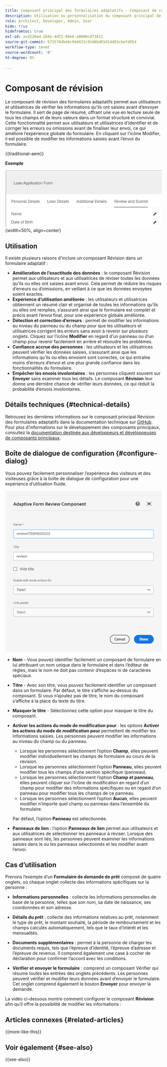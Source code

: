 ```yaml
---
title: Composant principal des formulaires adaptatifs - Composant de révision
description: Utilisation ou personnalisation du composant principal de révision des formulaires adaptatifs.
role: Architect, Developer, Admin, User
hide: true
hidefromtoc: true
exl-id: acd230ed-284b-4df2-98e0-a0090cd73611
source-git-commit: 6725784bd4c94d433c91d6bd65d14d03cbefd954
workflow-type: tm+mt
source-wordcount: '0'
ht-degree: 0%

---
```



# Composant de révision

Le composant de révision des formulaires adaptatifs permet aux utilisateurs et utilisatrices de vérifier les informations qu’ils ont saisies avant d’envoyer le formulaire. Il sert de page de résumé, offrant une vue en lecture seule de tous les champs et de leurs valeurs dans un format structuré et convivial. Cette fonctionnalité permet aux utilisateurs et utilisatrices d’identifier et de corriger les erreurs ou omissions avant de finaliser leur envoi, ce qui améliore l’expérience globale du formulaire. En cliquant sur l’icône Modifier, il est possible de modifier les informations saisies avant l’envoi du formulaire.

{{traditional-aem}}

**Exemple**

![Composant Révision](/help/adaptive-forms/assets/review-component.png){width=50%, align=center}

## Utilisation

Il existe plusieurs raisons d’inclure un composant Révision dans un formulaire adaptatif :

- **Amélioration de l’exactitude des données** : le composant Révision permet aux utilisateurs et aux utilisatrices de réviser toutes les données qu’ils ou elles ont saisies avant envoi. Cela permet de réduire les risques d’erreurs ou d’omissions, en veillant à ce que les données envoyées soient exactes.
- **Expérience d’utilisation améliorée** : les utilisateurs et utilisatrices obtiennent un résumé clair et organisé de toutes les informations qu’ils ou elles ont remplies, s’assurant ainsi que le formulaire est complet et précis avant l’envoi final, pour une expérience globale améliorée.
- **Détection et correction d’erreurs** : permet de modifier les informations au niveau du panneau ou du champ pour que les utilisateurs et utilisatrices corrigent les erreurs sans avoir à revenir sur plusieurs onglets. Cliquez sur l’icône **Modifier** en regard d’un panneau ou d’un champ pour revenir facilement en arrière et résoudre les problèmes.
- **Confiance accrue des personnes** : les utilisateurs et les utilisatrices peuvent vérifier les données saisies, s’assurant ainsi que les informations qu’ils ou elles envoient sont correctes, ce qui entraîne moins d’erreurs d’envoi et une plus grande confiance dans les fonctionnalités du formulaire.
- **Empêcher les envois involontaires** : les personnes cliquent souvent sur **Envoyer** sans examiner tous les détails. Le composant **Révision** leur donne une dernière chance de vérifier leurs données, ce qui réduit la probabilité d’envois involontaires.


## Détails techniques {#technical-details}

Retrouvez les dernières informations sur le composant principal Révision des formulaires adaptatifs dans la documentation technique sur [GitHub](https://github.com/adobe/aem-core-forms-components/tree/master/ui.af.apps/src/main/content/jcr_root/apps/core/fd/components/form/textinput/v1/textinput). Pour plus d’informations sur le développement des composants principaux, consultez la [documentation destinée aux développeurs et développeuses de composants principaux](/help/developing/overview.md).

## Boîte de dialogue de configuration {#configure-dialog}

Vous pouvez facilement personnaliser l’expérience des visiteurs et des visiteuses grâce à la boîte de dialogue de configuration pour une expérience d’utilisation fluide.

![Boîte de dialogue de configuration](/help/adaptive-forms/assets/review-component-configure-dialog.png)

- **Nom** - Vous pouvez identifier facilement un composant de formulaire en lui attribuant un nom unique dans le formulaire et dans l’éditeur de règles, mais le nom ne doit pas contenir d’espaces ni de caractères spéciaux.

- **Titre** - Avec son titre, vous pouvez facilement identifier un composant dans un formulaire. Par défaut, le titre s’affiche au-dessus du composant. Si vous n’ajoutez pas de titre, le nom du composant s’affiche à la place du texte du titre.
- **Masquer le titre** - Sélectionnez cette option pour masquer le titre du composant.
- **Activer les actions du mode de modification pour** : les options **Activer les actions du mode de modification pour** permettent de modifier les informations saisies. Les personnes peuvent modifier les informations au niveau du champ ou du panneau.
   - Lorsque les personnes sélectionnent l’option **Champ**, elles peuvent modifier individuellement les champs de formulaire au cours de la révision.
   - Lorsque les personnes sélectionnent l’option **Panneau**, elles peuvent modifier tous les champs d’une section spécifique (panneau).
   - Lorsque les personnes sélectionnent l’option **Champ et panneau**, elles peuvent cliquer sur l’icône de modification en regard d’un champ pour modifier des informations spécifiques ou en regard d’un panneau pour modifier tous les champs de ce panneau.
   - Lorsque les personnes sélectionnent l’option **Aucun**, elles peuvent modifier n’importe quel champ ou panneau dans l’ensemble du formulaire.

  Par défaut, l’option **Panneau** est sélectionnée.

- **Panneaux de lien** : l’option **Panneaux de lien** permet aux utilisateurs et aux utilisatrices de sélectionner les panneaux à réviser. Lorsque des panneaux sont liés, les personnes peuvent examiner les informations saisies dans le ou les panneaux sélectionnés et les modifier avant l’envoi.

## Cas d’utilisation

Prenons l’exemple d’un **Formulaire de demande de prêt** composé de quatre onglets, où chaque onglet collecte des informations spécifiques sur la personne :

- **Informations personnelles** : collecte les informations personnelles de base de la personne, telles que son nom, sa date de naissance, ses coordonnées et son adresse.

- **Détails du prêt** : collecte des informations relatives au prêt, notamment le type de prêt, le montant souhaité, la période de remboursement et les champs calculés automatiquement, tels que le taux d’intérêt et les mensualités.

- **Documents supplémentaires** : permet à la personne de charger les documents requis, tels que l’épreuve d’identité, l’épreuve d’adresse et l’épreuve de revenus. Il comprend également une case à cocher de déclaration pour confirmer l’accord avec les conditions.

- **Vérifier et envoyer le formulaire** : comprend un composant Vérifier qui résume toutes les entrées des onglets précédents. Les personnes peuvent vérifier et modifier leurs données avant d’envoyer le formulaire. Cet onglet comprend également le bouton **Envoyer** pour envoyer la demande.

La vidéo ci-dessous montre comment configurer le composant **Révision** afin qu’il offre la possibilité de modifier les informations :

## Articles connexes {#related-articles}

{{more-like-this}}

## Voir également {#see-also}

{{see-also}}
